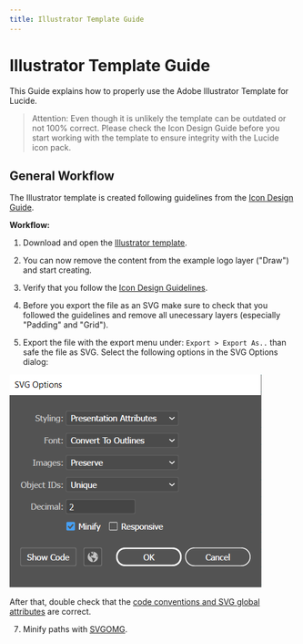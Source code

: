 ```yaml
---
title: Illustrator Template Guide
---
```


# Illustrator Template Guide

This Guide explains how to properly use the Adobe Illustrator Template for Lucide.

>Attention: Even though it is unlikely the template can be outdated or not 100% correct. Please check the Icon Design Guide before you start working with the template to ensure integrity with the Lucide icon pack.

## General Workflow

The Illustrator template is created following guidelines from the [Icon Design Guide](icon-design-guide.md).

**Workflow:**

1. Download and open the [Illustrator template](https://github.com/lucide-icons/lucide/blob/main/docs/templates/illustrator_template.ai).

2. You can now remove the content from the example logo layer ("Draw") and start creating.

3. Verify that you follow the [Icon Design Guidelines](icon-design-guide.md).

4. Before you export the file as an SVG make sure to check that you followed the guidelines and remove all unecessary layers (especially "Padding" and "Grid").

5. Export the file with the export menu under: `Export > Export As..` than safe the file as SVG. Select the following options in the SVG Options dialog:

![SVG export options in Illustrator](./images/illustrator-svg-options.png?raw=true "Setting Page Size")

After that, double check that the [code conventions and SVG global attributes](icon-design-guide.md#code-conventions) are correct.

7. Minify paths with [SVGOMG](https://jakearchibald.github.io/svgomg/).
